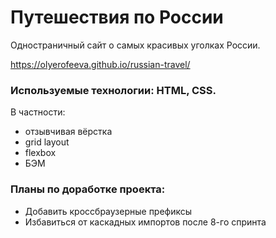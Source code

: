 # Путешествия по России

Одностраничный сайт о самых красивых уголках России. 

https://olyerofeeva.github.io/russian-travel/

### Используемые технологии: HTML, CSS.
В частности:
* отзывчивая вёрстка
* grid layout
* flexbox
* БЭМ

### Планы по доработке проекта:
* Добавить кроссбраузерные префиксы
* Избавиться от каскадных импортов после 8-го спринта
